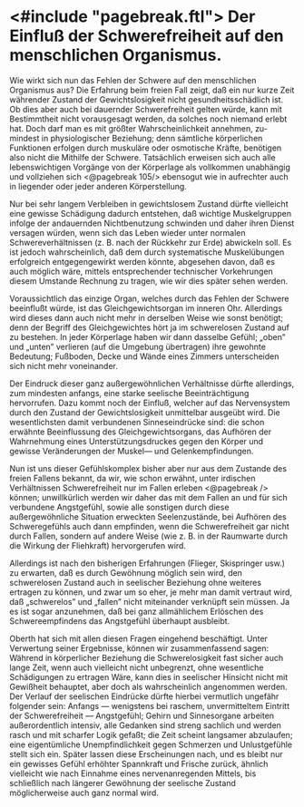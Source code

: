 <#include "pagebreak.ftl">
Der Einfluß der Schwerefreiheit auf den menschlichen Organismus.
================================================================

Wie wirkt sich nun das Fehlen der Schwere auf den menschlichen
Organismus aus? Die Erfahrung beim freien Fall zeigt,
daß ein nur kurze Zeit währender Zustand der Gewichtslosigkeit
nicht gesundheitsschädlich ist. Ob dies aber auch bei
dauernder Schwerefreiheit gelten würde, kann mit Bestimmtheit
nicht vorausgesagt werden, da solches noch niemand erlebt hat.
Doch darf man es mit größter Wahrscheinlichkeit annehmen, zu-
mindest in physiologischer Beziehung; denn sämtliche körperlichen
Funktionen erfolgen durch muskuläre oder osmotische
Kräfte, benötigen also nicht die Mithilfe der Schwere.
Tatsächlich erweisen sich auch alle lebenswichtigen Vorgänge von
der Körperlage als vollkommen unabhängig und vollziehen sich
\<@pagebreak 105/> ebensogut wie in aufrechter auch in liegender oder jeder anderen
Körperstellung.

Nur bei sehr langem Verbleiben in gewichtslosem Zustand
dürfte vielleicht eine gewisse Schädigung dadurch entstehen, daß
wichtige Muskelgruppen infolge der andauernden Nichtbenutzung
schwinden und daher ihren Dienst versagen würden, wenn sich
das Leben wieder unter normalen Schwereverhältnissen (z. B.
nach der Rückkehr zur Erde) abwickeln soll. Es ist jedoch wahrscheinlich,
daß dem durch systematische Muskelübungen erfolgreich
entgegengewirkt werden könnte, abgesehen davon, daß es
auch möglich wäre, mittels entsprechender technischer Vorkehrungen
diesem Umstande Rechnung zu tragen, wie wir dies später sehen werden.

Voraussichtlich das einzige Organ, welches durch das Fehlen
der Schwere beeinflußt würde, ist das Gleichgewichtsorgan
im inneren Ohr. Allerdings wird dieses dann auch nicht mehr
in derselben Weise wie sonst benötigt; denn der Begriff des
Gleichgewichtes hört ja im schwerelosen Zustand auf zu bestehen.
In jeder Körperlage haben wir dann dasselbe Gefühl;
„oben” und „unten” verlieren (auf die Umgebung übertragen)
ihre gewohnte Bedeutung; Fußboden, Decke und Wände eines
Zimmers unterscheiden sich nicht mehr voneinander.

Der Eindruck dieser ganz außergewöhnlichen Verhältnisse
dürfte allerdings, zum mindesten anfangs, eine starke seelische
Beeinträchtigung hervorrufen. Dazu kommt noch der Einfluß,
welcher auf das Nervensystem durch den Zustand der Gewichtslosigkeit
unmittelbar ausgeübt wird. Die wesentlichsten
damit verbundenen Sinneseindrücke sind: die schon erwähnte
Beeinflussung des Gleichgewichtsorgans, das Aufhören der Wahrnehmung
eines Unterstützungsdruckes gegen den Körper und
gewisse Veränderungen der Muskel— und Gelenkempfindungen.

Nun ist uns dieser Gefühlskomplex bisher aber nur aus dem
Zustande des freien Fallens bekannt, da wir, wie schon erwähnt,
unter irdischen Verhältnissen Schwerefreiheit nur im Fallen erleben
\<@pagebreak /> können; unwillkürlich werden wir daher das mit dem Fallen
an und für sich verbundene Angstgefühl, sowie alle sonstigen
durch diese außergewöhnliche Situation erweckten Seelenzustände,
bei Aufhören des Schweregefühls auch dann empfinden, wenn
die Schwerefreiheit gar nicht durch Fallen, sondern auf andere
Weise (wie z. B. in der Raumwarte durch die Wirkung der
Fliehkraft) hervorgerufen wird.

Allerdings ist nach den bisherigen Erfahrungen (Flieger, Skispringer
usw.) zu erwarten, daß es durch Gewöhnung möglich
sein wird, den schwerelosen Zustand auch in seelischer Beziehung
ohne weiteres ertragen zu können, und zwar um so eher,
je mehr man damit vertraut wird, daß „schwerelos” und „fallen”
nicht miteinander verknüpft sein müssen. Ja es ist sogar anzunehmen,
daß bei ganz allmählichem Erlöschen des Schwereempfindens
das Angstgefühl überhaupt ausbleibt.

Oberth hat sich mit allen diesen Fragen eingehend beschäftigt.
Unter Verwertung seiner Ergebnisse, können wir zusammenfassend
sagen: Während in körperlicher Beziehung die
Schwerelosigkeit fast sicher auch lange Zeit, wenn auch vielleicht
nicht unbegrenzt, ohne wesentliche Schädigungen zu ertragen
Wäre, kann dies in seelischer Hinsicht nicht mit Gewißheit
behauptet, aber doch als wahrscheinlich angenommen werden.
Der Verlauf der seelischen Eindrücke dürfte hierbei vermutlich
ungefähr folgender sein: Anfangs — wenigstens bei raschem, unvermitteltem
Eintritt der Schwerefreiheit — Angstgefühl; Gehirn
und Sinnesorgane arbeiten außerordentlich intensiv, alle Gedanken
sind streng sachlich und werden rasch und mit scharfer
Logik gefaßt; die Zeit scheint langsamer abzulaufen; eine eigentümliche
Unempfindlichkeit gegen Schmerzen und Unlustgefühle
stellt sich ein. Später lassen diese Erscheinungen nach, und es
bleibt nur ein gewisses Gefühl erhöhter Spannkraft und Frische
zurück, ähnlich vielleicht wie nach Einnahme eines nervenanregenden
Mittels, bis schließlich nach längerer Gewöhnung der
seelische Zustand möglicherweise auch ganz normal wird.

